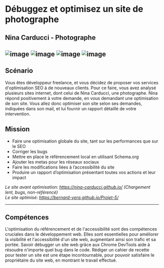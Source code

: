 # Débuggez et optimisez un site de photographe
## Nina Carducci - Photographe  

![image](https://img.shields.io/badge/HTML5-E34F26?style=for-the-badge&logo=html5&logoColor=white)
![image](https://img.shields.io/badge/CSS3-1572B6?style=for-the-badge&logo=css3&logoColor=white)
![image](https://img.shields.io/badge/JavaScript-323330?style=for-the-badge&logo=javascript&logoColor=F7DF1E)
![image](https://img.shields.io/badge/Lighthouse-F44B21?style=for-the-badge&logo=Lighthouse&logoColor=white)  
---
## Scénario  
  
Vous êtes développeur freelance, et vous décidez de proposer vos services d'optimisation SEO à de nouveaux clients. Pour ce faire, vous avez analysé plusieurs sites internet, dont celui de Nina Carducci, une photographe. Nina répond positivement à votre demande, en vous demandant une optimisation de son site. Vous allez donc optimiser son site selon ses demandes, indiquées dans son mail, et lui fournir un rapport détaillé de votre intervention.  

## Mission  
* Faire une optimisation globale du site, tant sur les performances que sur le SEO
* Corriger les bugs  
* Mettre en place le référencement local en utilisant Schema.org  
* Ajouter les metas pour les réseaux sociaux  
* Faire les modifications liées à l’accessibilité du site  
* Produire un rapport d’optimisation présentant toutes vos actions et leur impact  

*Le site avant optimisation: https://nina-carducci.github.io/   (Chargement lent, bugs, non-référencé)*  
*Le site optimisé: https://bernard-vera.github.io/Projet-5/*

--- 
## Compétences  
L'optimisation du référencement et de l'accessibilité sont des compétences cruciales dans le développement web. Elles sont essentielles pour améliorer la visibilité et l'accessibilité d'un site web, augmentant ainsi son trafic et sa portée. Savoir débugger un site web grâce aux Chrome DevTools aide à résoudre n'importe quel bug dans le code. Rédiger un cahier de recette pour tester un site est une étape incontournable, pour pouvoir satisfaire le propriétaire du site web, en montrant le travail effectué.

